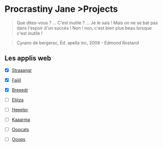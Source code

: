 # Procrastiny Jane >Projects

> Que dites-vous ? ... C'est inutile ? ... Je le sais ! Mais on ne se bat pas dans l'espoir d'un succès ! Non ! non, c'est bien plus beau lorsque c'est inutile ! 

> Cyrano de bergerac, Éd. apella inc, 2008 -
Edmond Rostand

## Les applis web 
- [x]  [Straaangr](http://straaangr.mylene.work/)
- [x]  [Faiiil](http://faiiil.mylene.work)
- [x]  [Breeedr](http://breeedr.mylene.work)
- [ ]  [Eliiiza](http://eliiiza.mylene.work)
- [ ]  [Heeelpr](http://heeelpr.mylene.work)
- [ ]  [Kaaarma](http://kaaarma.mylene.work)
- [ ]  [Ooocats](http://ooopcats.mylene.work)
- [ ]  [Ooops](http://ooops.mylene.work)


